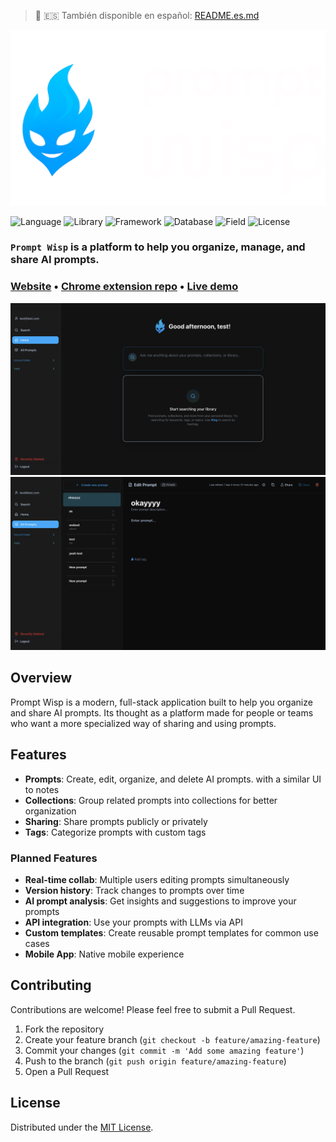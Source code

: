 
> 📖 🇪🇸 También disponible en español: [README.es.md](README.es.md)

![Prompt Wisp](/public/wisplogo.svg)

![Language](https://img.shields.io/badge/Language-TypeScript-3178c6?logo=typescript&logoColor=white)
![Library](https://img.shields.io/badge/Library-React-4fccf3?logo=react&logoColor=white)
![Framework](https://img.shields.io/badge/Framework-NextJS-black?logo=nextdotjs&logoColor=white)
![Database](https://img.shields.io/badge/Database-Supabase-3ecf8e?logo=supabase&logoColor=white)
![Field](https://img.shields.io/badge/Field-Software%20Engineering-white)
![License](https://img.shields.io/badge/License-MIT-brown)

### ```Prompt Wisp``` is a platform to help you organize, manage, and share AI prompts.

### [Website](https://prompt-wisp.vercel.app/) • [Chrome extension repo](https://github.com/LeonardoCerv/prompt-wisp-web-extension) • [Live demo](https://prompt-wisp.vercel.app/prompt)

![Prompt Wisp Preview](/public/preview1.png)
![Prompt Wisp Preview](/public/preview2.png)

## Overview

Prompt Wisp is a modern, full-stack application built to help you organize and share AI prompts. Its thought as a platform made for people or teams who want a more specialized way of sharing and using prompts.

## Features

- **Prompts**: Create, edit, organize, and delete AI prompts. with a similar UI to notes
- **Collections**: Group related prompts into collections for better organization
- **Sharing**: Share prompts publicly or privately
- **Tags**: Categorize prompts with custom tags

### Planned Features

- **Real-time collab**: Multiple users editing prompts simultaneously
- **Version history**: Track changes to prompts over time
- **AI prompt analysis**: Get insights and suggestions to improve your prompts
- **API integration**: Use your prompts with LLMs via API
- **Custom templates**: Create reusable prompt templates for common use cases
- **Mobile App**: Native mobile experience

## Contributing

Contributions are welcome! Please feel free to submit a Pull Request.

1. Fork the repository
2. Create your feature branch (`git checkout -b feature/amazing-feature`)
3. Commit your changes (`git commit -m 'Add some amazing feature'`)
4. Push to the branch (`git push origin feature/amazing-feature`)
5. Open a Pull Request

## License

Distributed under the [MIT License](LICENSE).
